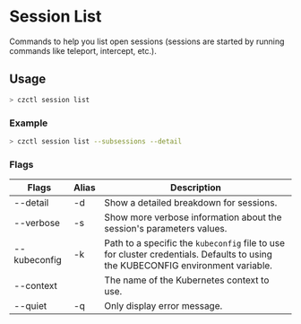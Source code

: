 # Session List

Commands to help you list open sessions (sessions are started by running commands like teleport, intercept, etc.).

## Usage

```bash
> czctl session list
```

### Example

```bash
> czctl session list --subsessions --detail
```

### Flags

| Flags        | Alias | Description                                                                                                                     |
|--------------|-------|---------------------------------------------------------------------------------------------------------------------------------|
| --detail     | -d    | Show a detailed breakdown for sessions.                                                                                         |
| --verbose    | -s    | Show more verbose information about the session's parameters values.                                                            |
| --kubeconfig | -k    | Path to a specific the `kubeconfig` file to use for cluster credentials. Defaults to using the KUBECONFIG environment variable. |
| --context    |       | The name of the Kubernetes context to use.                                                                                      |
| --quiet      | -q    | Only display error message.                                                                                                     |
